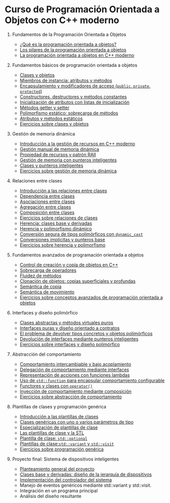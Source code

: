 # Curso de Programación Orientada a Objetos con C++ moderno

1. Fundamentos de la Programación Orientada a Objetos

    * [¿Qué es la programación orientada a objetos?](contenido/modulo01/poo.md)
    * [Los pilares de la programación orientada a objetos](contenido/modulo01/pilares.md)
    * [La programación orientada a objetos en C++ moderno](contenido/modulo01/cpp.md)

2. Fundamentos básicos de programación orientada a objetos

    * [Clases y objetos](contenido/modulo02/clases.md)
    * [Miembros de instancia: atributos y métodos](contenido/modulo02/miembros.md)
    * [Encapsulamiento y modificadores de acceso (`public`, `private`, `protected`)](contenido/modulo02/acceso.md)
    * [Constructores, destructores y métodos constantes](contenido/modulo02/constructor.md)
    * [Inicialización de atributos con listas de inicialización](contenido/modulo02/inicializacion.md)
    * [Métodos getter y setter](contenido/modulo02/getters.md)
    * [Polimorfismo estático: sobrecarga de métodos](contenido/modulo02/sobrecarga.md)
    * [Atributos y métodos estáticos](contenido/modulo02/estatico.md)
    * [Ejercicios sobre clases y objetos](contenido/modulo02/ejercicios.md)
    
3. Gestión de memoria dinámica

    * [Introducción a la gestión de recursos en C++ moderno](contenido/modulo03/introduccion.md)
    * [Gestión manual de memoria dinámica](contenido/modulo03/memoria.md)
    * [Propiedad de recursos y patrón RAII](contenido/modulo03/raii.md)
    * [Gestión de memoria con punteros inteligentes](contenido/modulo03/inteligentes.md)
    * [Clases y punteros inteligentes](contenido/modulo03/clases.md)
    * [Ejercicios sobre gestión de memoria dinámica](contenido/modulo03/ejercicios.md)

4. Relaciones entre clases
    * [Introducción a las relaciones entre clases](contenido/modulo04/introduccion.md)
    * [Dependencia entre clases](contenido/modulo04/dependencia.md)
    * [Asociaciones entre clases](contenido/modulo04/asociacion.md)
    * [Agregación entre clases](contenido/modulo04/agregacion.md)
    * [Composición entre clases](contenido/modulo04/composicion.md)
    * [Ejercicios sobre relaciones de clases](contenido/modulo04/ejercicio1.md)
    * [Herencia: clases base y derivadas](contenido/modulo04/herencia.md)
    * [Herencia y polimorfismo dinámico](contenido/modulo04/polimorfismo.md)
    * [Conversión segura de tipos polimórficos con `dynamic_cast`](contenido/modulo04/cast.md)
    * [Conversiones implícitas y punteros base](contenido/modulo04/conversiones.md)
    * [Ejercicios sobre herencia y polimorfismo](contenido/modulo04/ejercicio2.md)

5. Fundamentos avanzados de programación orientada a objetos
    * [Control de creación y copia de objetos en C++](contenido/modulo05/creacion.md)
    * [Sobrecarga de operadores](contenido/modulo05/operadores.md)
    * [Fluidez de métodos](contenido/modulo05/fluidez.md)
    * [Clonación de objetos: copias superficiales y profundas](contenido/modulo05/clonacion.md)
    * [Semántica de copia](contenido/modulo05/copy.md)
    * [Semántica de movimiento](contenido/modulo05/move.md)
    * [Ejercicios sobre conceptos avanzados de programación orientada a objetos](contenido/modulo05/ejercicios.md)

6. Interfaces y diseño polimórfico

    * [Clases abstractas y métodos virtuales puros](contenido/modulo06/abstracta.md)
    * [Interfaces puras y diseño orientado a contratos](contenido/modulo06/interface.md)
    * [El problema de devolver tipos concretos y objetos polimórficos](contenido/modulo06/concretos.md)
    * [Devolución de interfaces mediante punteros inteligentes](contenido/modulo06/devolucion.md)
    * [Ejercicios sobre interfaces y diseño polimórfico](contenido/modulo06/ejercicios.md)

7. Abstracción del comportamiento

    * [Comportamiento intercambiable y bajo acoplamiento](contenido/modulo07/comportamiento.md)
    * [Delegación de comportamiento mediante interfaces](contenido/modulo07/delegacion.md)
    * [Representación de acciones con funciones lambdas](contenido/modulo07/lambda.md)
    * [Uso de `std::function` para encapsular comportamiento configurable](contenido/modulo07/function.md)
    * [Functores y clases con `operator()`](contenido/modulo07/functor.md)
    * [Inyección de comportamiento mediante composición](contenido/modulo07/composicion.md)
    * [Ejercicios sobre abstracción de comportamiento](contenido/modulo07/ejercicios.md)
    
8. Plantillas de clases y programación genérica

    * [Introducción a las plantillas de clases](contenido/modulo08/plantillas.md)
    * [Clases genéricas con uno o varios parámetros de tipo](contenido/modulo08/parametros.md)
    * [Especialización de plantillas de clase](contenido/modulo08/especializacion.md)
    * [Las plantillas de clase y la STL](contenido/modulo08/stl.md)
    * [Plantilla de clase: `std::optional`](contenido/modulo07/optional.md)
    * [Plantillas de clase:`std::variant` y `std::visit`](contenido/modulo08/variant.md)
    * [Ejercicios sobre programación genérica](contenido/modulo08/ejercicios.md)

9. Proyecto final: Sistema de dispositivos inteligentes

    * [Planteamiento general del proyecto](contenido/modulo09/planteamiento.md)
    * [Clases base y derivadas: diseño de la jerarquía de dispositivos](contenido/modulo09/jerarquia.md)
    * [Implementación del controlador del sistema](contenido/modulo09/controlador.md)
    * Manejo de eventos genéricos mediante std::variant y std::visit.
    * Integración en un programa principal
    * Análisis del diseño resultante
